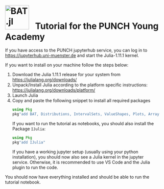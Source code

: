 # <img style="height:2.8em;" alt="BAT.jl" src="https://bat.github.io/BAT.jl/dev/assets/logo.svg"/> &nbsp;  Tutorial for the PUNCH Young Academy  

If you have access to the PUNCH jupyterhub service, you can log in to https://jupyterhub.uni-muenster.de and start the Julia-1.11.1 kernel.

If you want to install on your machine follow the steps below:
1. Download the Julia 1.11.1 release for your system from https://julialang.org/downloads/
2. Unpack/Install Julia according to the platform specific instructions: https://julialang.org/downloads/platform/
3. Launch Julia 
4. Copy and paste the following snippet to install all required packages
   ```julia
   using Pkg
   pkg"add BAT, Distributions, IntervalSets, ValueShapes, Plots, ArraysOfArrays, StatsBase, LinearAlgebra, DensityInterface, Optim, EmpiricalDistributions"
   ```
   If you want to run the tutorial as notebooks, you should also install the Package `IJulia`:
      ```julia
   using Pkg
   pkg"add IJulia"
   ```
   If you have a working jupyter setup (usually using your python installation), you should now also see a Julia kernel in the jupyter service.
   Otherwise, it is recommended to use VS Code and the Julia plugin to run the code.
   
You should now have everything installed and should be able to run the tutorial notebook.
